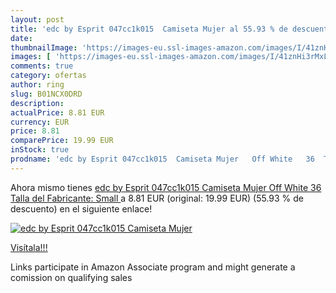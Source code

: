 ```yaml
---
layout: post
title: 'edc by Esprit 047cc1k015  Camiseta Mujer al 55.93 % de descuento'
date: 
thumbnailImage: 'https://images-eu.ssl-images-amazon.com/images/I/41znHi3rMxL._SL200_.jpg'
images: [ 'https://images-eu.ssl-images-amazon.com/images/I/41znHi3rMxL._SL200_.jpg' ]
comments: true
category: ofertas
author: ring
slug: B01NCX0DRD
description:
actualPrice: 8.81 EUR
currency: EUR
price: 8.81
comparePrice: 19.99 EUR
inStock: true
prodname: 'edc by Esprit 047cc1k015  Camiseta Mujer   Off White   36  Talla del Fabricante: Small '
---
```


Ahora mismo tienes [edc by Esprit 047cc1k015  Camiseta Mujer   Off White   36  Talla del Fabricante: Small ](https://www.amazon.es/dp/B01NCX0DRD/?tag=tolees-21) a 8.81 EUR (original: 19.99 EUR) (55.93 %  de descuento) en el siguiente enlace!

[![edc by Esprit 047cc1k015  Camiseta Mujer](https://images-eu.ssl-images-amazon.com/images/I/41znHi3rMxL._SL200_.jpg)](https://www.amazon.es/dp/B01NCX0DRD/?tag=tolees-21)

[Visítala!!!](https://www.amazon.es/dp/B01NCX0DRD/?tag=tolees-21)

Links participate in Amazon Associate program and might generate a comission on qualifying sales

